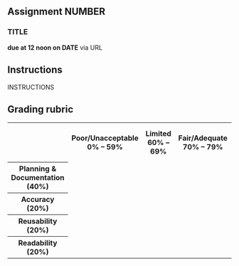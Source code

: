 ## Assignment NUMBER
### TITLE
**due at 12 noon on DATE** via URL

## Instructions

INSTRUCTIONS

## Grading rubric

<table>
  <tr>
    <th></td>
    <th>Poor/Unacceptable 0% – 59%</td> 
    <th>Limited 60% – 69%</td> 
    <th>Fair/Adequate 70% – 79%</td> 
    <th>Good 80% – 89%</td> 
    <th>Exceptional 90% – 100%</td> 
  </tr>
  <tr>
    <th>Planning & Documentation (40%)</td>
    <td></td> 
    <td></td> 
    <td></td> 
    <td></td> 
    <td></td> 
  </tr>
  <tr>
    <th>Accuracy (20%)</td>
    <td></td> 
    <td></td> 
    <td></td> 
    <td></td> 
    <td></td> 
  </tr>
  <tr>
    <th>Reusability (20%)</td>
    <td></td> 
    <td></td> 
    <td></td> 
    <td></td> 
    <td></td> 
  </tr>
  <tr>
    <th>Readability (20%)</td>
    <td></td> 
    <td></td> 
    <td></td> 
    <td></td> 
    <td></td> 
  </tr>
</table>
